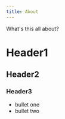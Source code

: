 ```yaml
---
title: About
---
```

What's this all about?

# Header1

## Header2

### Header3

* bullet one
* bullet two


